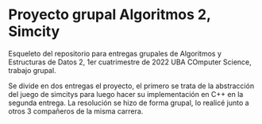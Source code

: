 # Proyecto grupal Algoritmos 2, Simcity

Esqueleto del repositorio para entregas grupales de Algoritmos y Estructuras de Datos 2, 1er cuatrimestre de 2022 UBA COmputer Science, trabajo grupal.

Se divide en dos entregas el proyecto, el primero se trata de la abstracción del juego de simcitys para luego hacer 
su implementación en C++ en la segunda entrega. La resolución se hizo de forma grupal, lo realicé junto a otros 
3 compañeros de la misma carrera.
